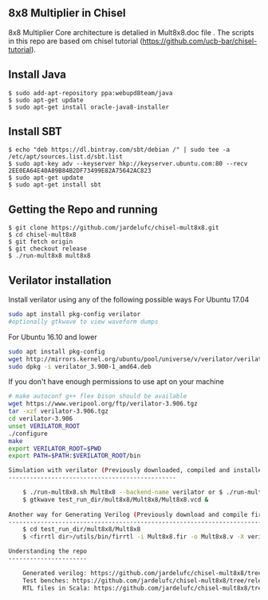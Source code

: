 8x8 Multiplier in Chisel
-------------------------

8x8 Multiplier Core architecture is detalied in Mult8x8.doc file . The scripts in this repo are based om chisel tutorial (https://github.com/ucb-bar/chisel-tutorial).

Install Java
------------

    $ sudo add-apt-repository ppa:webupd8team/java
    $ sudo apt-get update
    $ sudo apt-get install oracle-java8-installer


Install SBT
-----------

    $ echo "deb https://dl.bintray.com/sbt/debian /" | sudo tee -a /etc/apt/sources.list.d/sbt.list
    $ sudo apt-key adv --keyserver hkp://keyserver.ubuntu.com:80 --recv 2EE0EA64E40A89B84B2DF73499E82A75642AC823
    $ sudo apt-get update
    $ sudo apt-get install sbt


Getting the Repo and running 
----------------------------

    $ git clone https://github.com/jardelufc/chisel-mult8x8.git
    $ cd chisel-mult8x8
    $ git fetch origin
    $ git checkout release
    $ ./run-mult8x8 mult8x8

Verilator installation
----------------------

Install verilator using any of the following possible ways
For Ubuntu 17.04
```bash
sudo apt install pkg-config verilator
#optionally gtkwave to view waveform dumps
```

For Ubuntu 16.10 and lower
```bash 
sudo apt install pkg-config
wget http://mirrors.kernel.org/ubuntu/pool/universe/v/verilator/verilator_3.900-1_amd64.deb
sudo dpkg -i verilator_3.900-1_amd64.deb
```

If you don't have enough permissions to use apt on your machine
```bash
# make autoconf g++ flex bison should be available
wget https://www.veripool.org/ftp/verilator-3.906.tgz
tar -xzf verilator-3.906.tgz
cd verilator-3.906
unset VERILATOR_ROOT
./configure
make
export VERILATOR_ROOT=$PWD
export PATH=$PATH:$VERILATOR_ROOT/bin

Simulation with verilator (Previously downloaded, compiled and installed) and verilog generator
-----------------------------------------------

    $ ./run-mult8x8.sh Mult8x8 --backend-name verilator or $ ./run-mult8x8.sh Mult8x8 -fiwv
    $ gtkwave test_run_dir/mult8x8/Mult8x8/Mult8x8.vcd &
    
Another way for Generating Verilog (Previously download and compile firrtl from chisel 3)
-------------------------------------------------------------------------
    $ cd test_run_dir/mult8x8/Mult8x8
    $ <firrtl dir>/utils/bin/firrtl -i Mult8x8.fir -o Mult8x8.v -X verilog

Understanding the repo
----------------------

    Generated verilog: https://github.com/jardelufc/chisel-mult8x8/tree/release/test_run_dir/mult8x8/Mult8x8
    Test benches: https://github.com/jardelufc/chisel-mult8x8/tree/release/src/test/scala/mult8x8
    RTL files in Scala: https://github.com/jardelufc/chisel-mult8x8/tree/release/src/main/scala/mult8x8
